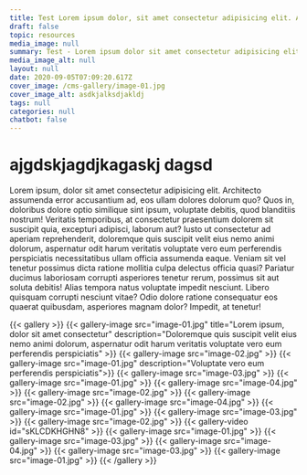 ```yaml
---
title: Test Lorem ipsum dolor, sit amet consectetur adipisicing elit. Aliquam, vel?
draft: false
topic: resources
media_image: null
summary: Test - Lorem ipsum dolor sit amet consectetur adipisicing elit. Autem, culpa?
media_image_alt: null
layout: null
date: 2020-09-05T07:09:20.617Z
cover_image: /cms-gallery/image-01.jpg
cover_image_alt: asdkjalksdjakldj
tags: null
categories: null
chatbot: false
---
```


# ajgdskjagdjkagaskj dagsd

Lorem ipsum, dolor sit amet consectetur adipisicing elit. Architecto assumenda error accusantium ad, eos ullam dolores dolorum quo? Quos in, doloribus dolore optio similique sint ipsum, voluptate debitis, quod blanditiis nostrum! Veritatis temporibus, at consectetur praesentium dolorem sit suscipit quia, excepturi adipisci, laborum aut? Iusto ut consectetur ad aperiam reprehenderit, doloremque quis suscipit velit eius nemo animi dolorum, aspernatur odit harum veritatis voluptate vero eum perferendis perspiciatis necessitatibus ullam officia assumenda eaque. Veniam sit vel tenetur possimus dicta ratione mollitia culpa delectus officia quasi? Pariatur ducimus laboriosam corrupti asperiores tenetur rerum, possimus sit aut soluta debitis! Alias tempora natus voluptate impedit nesciunt. Libero quisquam corrupti nesciunt vitae? Odio dolore ratione consequatur eos quaerat quibusdam, asperiores magnam dolor? Impedit, at tenetur!

{{< gallery >}}
{{< gallery-image src="image-01.jpg" title="Lorem ipsum, dolor sit amet consectetur" description="Doloremque quis suscipit velit eius nemo animi dolorum, aspernatur odit harum veritatis voluptate vero eum perferendis perspiciatis" >}}
{{< gallery-image src="image-02.jpg" >}}
{{< gallery-image src="image-01.jpg" description="Voluptate vero eum perferendis perspiciatis">}}
{{< gallery-image src="image-03.jpg" >}}
{{< gallery-image src="image-01.jpg" >}}
{{< gallery-image src="image-04.jpg" >}}
{{< gallery-image src="image-02.jpg" >}}
{{< gallery-image src="image-02.jpg" >}}
{{< gallery-image src="image-04.jpg" >}}
{{< gallery-image src="image-01.jpg" >}}
{{< gallery-image src="image-03.jpg" >}}
{{< gallery-image src="image-02.jpg" >}}
{{< gallery-video id="sKLCDKHGHN8" >}}
{{< gallery-image src="image-01.jpg" >}}
{{< gallery-image src="image-03.jpg" >}}
{{< gallery-image src="image-04.jpg" >}}
{{< gallery-image src="image-03.jpg" >}}
{{< gallery-image src="image-01.jpg" >}}
{{< /gallery >}}
